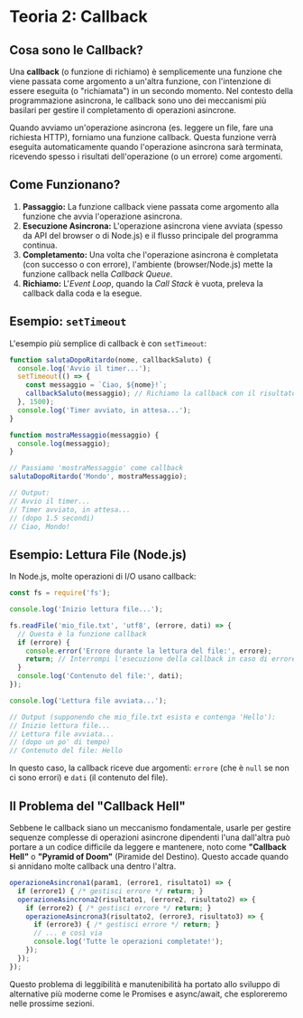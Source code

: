# Teoria 2: Callback

## Cosa sono le Callback?

Una **callback** (o funzione di richiamo) è semplicemente una funzione che viene passata come argomento a un'altra funzione, con l'intenzione di essere eseguita (o "richiamata") in un secondo momento. Nel contesto della programmazione asincrona, le callback sono uno dei meccanismi più basilari per gestire il completamento di operazioni asincrone.

Quando avviamo un'operazione asincrona (es. leggere un file, fare una richiesta HTTP), forniamo una funzione callback. Questa funzione verrà eseguita automaticamente quando l'operazione asincrona sarà terminata, ricevendo spesso i risultati dell'operazione (o un errore) come argomenti.

## Come Funzionano?

1.  **Passaggio:** La funzione callback viene passata come argomento alla funzione che avvia l'operazione asincrona.
2.  **Esecuzione Asincrona:** L'operazione asincrona viene avviata (spesso da API del browser o di Node.js) e il flusso principale del programma continua.
3.  **Completamento:** Una volta che l'operazione asincrona è completata (con successo o con errore), l'ambiente (browser/Node.js) mette la funzione callback nella *Callback Queue*.
4.  **Richiamo:** L'*Event Loop*, quando la *Call Stack* è vuota, preleva la callback dalla coda e la esegue.

## Esempio: `setTimeout`

L'esempio più semplice di callback è con `setTimeout`:

```javascript
function salutaDopoRitardo(nome, callbackSaluto) {
  console.log('Avvio il timer...');
  setTimeout(() => {
    const messaggio = `Ciao, ${nome}!`;
    callbackSaluto(messaggio); // Richiamo la callback con il risultato
  }, 1500);
  console.log('Timer avviato, in attesa...');
}

function mostraMessaggio(messaggio) {
  console.log(messaggio);
}

// Passiamo 'mostraMessaggio' come callback
salutaDopoRitardo('Mondo', mostraMessaggio);

// Output:
// Avvio il timer...
// Timer avviato, in attesa...
// (dopo 1.5 secondi)
// Ciao, Mondo!
```

## Esempio: Lettura File (Node.js)

In Node.js, molte operazioni di I/O usano callback:

```javascript
const fs = require('fs');

console.log('Inizio lettura file...');

fs.readFile('mio_file.txt', 'utf8', (errore, dati) => {
  // Questa è la funzione callback
  if (errore) {
    console.error('Errore durante la lettura del file:', errore);
    return; // Interrompi l'esecuzione della callback in caso di errore
  }
  console.log('Contenuto del file:', dati);
});

console.log('Lettura file avviata...');

// Output (supponendo che mio_file.txt esista e contenga 'Hello'):
// Inizio lettura file...
// Lettura file avviata...
// (dopo un po' di tempo)
// Contenuto del file: Hello
```

In questo caso, la callback riceve due argomenti: `errore` (che è `null` se non ci sono errori) e `dati` (il contenuto del file).

## Il Problema del "Callback Hell"

Sebbene le callback siano un meccanismo fondamentale, usarle per gestire sequenze complesse di operazioni asincrone dipendenti l'una dall'altra può portare a un codice difficile da leggere e mantenere, noto come **"Callback Hell"** o **"Pyramid of Doom"** (Piramide del Destino). Questo accade quando si annidano molte callback una dentro l'altra.

```javascript
operazioneAsincrona1(param1, (errore1, risultato1) => {
  if (errore1) { /* gestisci errore */ return; }
  operazioneAsincrona2(risultato1, (errore2, risultato2) => {
    if (errore2) { /* gestisci errore */ return; }
    operazioneAsincrona3(risultato2, (errore3, risultato3) => {
      if (errore3) { /* gestisci errore */ return; }
      // ... e così via
      console.log('Tutte le operazioni completate!');
    });
  });
});
```

Questo problema di leggibilità e manutenibilità ha portato allo sviluppo di alternative più moderne come le Promises e async/await, che esploreremo nelle prossime sezioni.